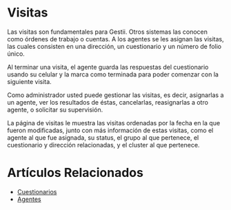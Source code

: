 # Visitas

Las visitas son fundamentales para Gestii. Otros sistemas las conocen como
órdenes de trabajo o cuentas.
A los agentes se les asignan las visitas, las cuales consisten en una
dirección, un cuestionario y un número de folio único.

Al terminar una visita, el agente guarda las respuestas del cuestionario
usando su celular y la marca como terminada para poder comenzar con la
siguiente visita.

Como administrador usted puede gestionar las visitas, es decir, asignarlas
a un agente, ver los resultados de éstas, cancelarlas, reasignarlas a otro
agente, o solicitar su supervisión.

La página de visitas le muestra las visitas ordenadas por la fecha en la
que fueron modificadas, junto con más información de estas visitas, como el
agente al que fue asignada, su status, el grupo al que pertenece, el
cuestionario y dirección relacionadas, y el cluster al que pertenece.

# Artículos Relacionados

* [Cuestionarios](/../cuestionarios)
* [Agentes](/../agentes)

